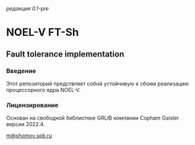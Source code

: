 *редакция 0.1-pre*
# NOEL-V FT-Sh
## Fault tolerance implementation

### Введение
Этот репозиторий предствляет собой устойчивую к сбоям реализацию процессорного ядра NOEL-V. 

### Лицензирование
Основан на свободной библиотеке GRLIB компании Copham Gaisler версии 2022.4.

m@shomov.spb.ru
